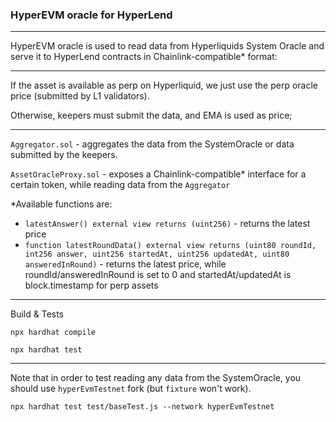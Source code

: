 ### HyperEVM oracle for HyperLend

---

HyperEVM oracle is used to read data from Hyperliquids System Oracle and serve it to HyperLend contracts in Chainlink-compatible* format:

---

If the asset is available as perp on Hyperliquid, we just use the perp oracle price (submitted by L1 validators).

Otherwise, keepers must submit the data, and EMA is used as price;

---

`Aggregator.sol` - aggregates the data from the SystemOracle or data submitted by the keepers.

`AssetOracleProxy.sol` - exposes a Chainlink-compatible* interface for a certain token, while reading data from the `Aggregator`

*Available functions are:

- `latestAnswer() external view returns (uint256)` - returns the latest price
- `function latestRoundData() external view returns (uint80 roundId, int256 answer, uint256 startedAt, uint256 updatedAt, uint80 answeredInRound)` - returns the latest price, while roundId/answeredInRound is set to 0 and startedAt/updatedAt is block.timestamp for perp assets

---

Build & Tests

`npx hardhat compile`

`npx hardhat test`

---

Note that in order to test reading any data from the SystemOracle, you should use `hyperEvmTestnet` fork (but `fixture` won't work).

`npx hardhat test test/baseTest.js --network hyperEvmTestnet`
